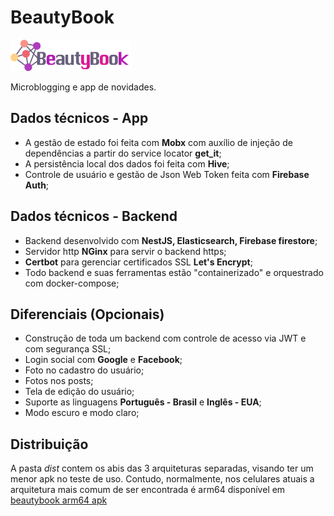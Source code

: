 # BeautyBook
<img src="https://github.com/carlosalito/beautybook/blob/master/app/assets/images/logo.png" height="50">

Microblogging e app de novidades. 

## Dados técnicos - App

- A gestão de estado foi feita com **Mobx** com auxílio de injeção de dependências a partir do service locator **get_it**;
- A persistência local dos dados foi feita com **Hive**; 
- Controle de usuário e gestão de Json Web Token feita com **Firebase Auth**;

## Dados técnicos - Backend

- Backend desenvolvido com **NestJS, Elasticsearch, Firebase firestore**;
- Servidor http **NGinx** para servir o backend https;
- **Certbot** para gerenciar certificados SSL **Let's Encrypt**; 
- Todo backend e suas ferramentas estão "containerizado" e orquestrado com docker-compose;

## Diferenciais (Opcionais)

- Construção de toda um backend com controle de acesso via JWT e com segurança SSL;
- Login social com **Google** e **Facebook**;
- Foto no cadastro do usuário;
- Fotos nos posts;
- Tela de edição do usuário;
- Suporte as linguagens **Português - Brasil** e **Inglês - EUA**;
- Modo escuro e modo claro;

## Distribuição
A pasta *dist* contem os abis das 3 arquiteturas separadas, visando ter um menor apk no teste de uso. Contudo, normalmente, nos celulares atuais a arquitetura mais comum de ser encontrada é arm64 disponível em [beautybook arm64 apk](/dist/beautybook-arm64.apk)
